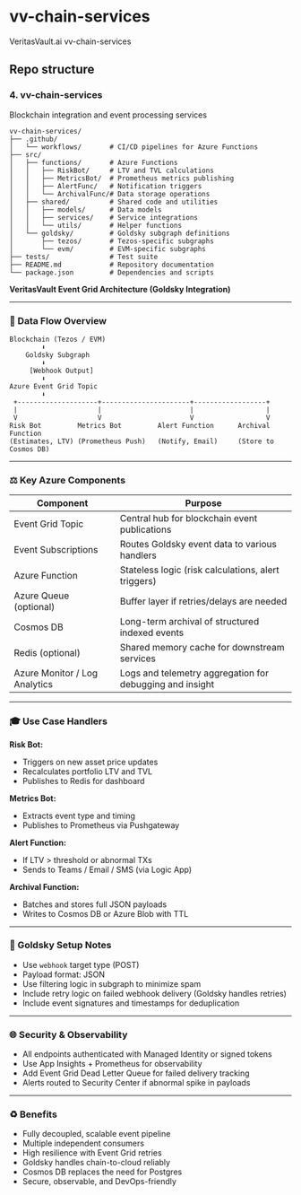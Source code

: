 # vv-chain-services
VeritasVault.ai vv-chain-services

## Repo structure

### 4. vv-chain-services
Blockchain integration and event processing services

```
vv-chain-services/
├── .github/
│   └── workflows/       # CI/CD pipelines for Azure Functions
├── src/
│   ├── functions/       # Azure Functions
│   │   ├── RiskBot/     # LTV and TVL calculations
│   │   ├── MetricsBot/  # Prometheus metrics publishing
│   │   ├── AlertFunc/   # Notification triggers
│   │   └── ArchivalFunc/# Data storage operations
│   ├── shared/          # Shared code and utilities
│   │   ├── models/      # Data models
│   │   ├── services/    # Service integrations
│   │   └── utils/       # Helper functions
│   └── goldsky/         # Goldsky subgraph definitions
│       ├── tezos/       # Tezos-specific subgraphs
│       └── evm/         # EVM-specific subgraphs
├── tests/               # Test suite
├── README.md            # Repository documentation
└── package.json         # Dependencies and scripts
```

**VeritasVault Event Grid Architecture (Goldsky Integration)**

---

### 📀 Data Flow Overview

```text
Blockchain (Tezos / EVM)
        ⬇️
    Goldsky Subgraph
        ⬇️
     [Webhook Output]
        ⬇️
Azure Event Grid Topic
        ⬇️
 +--------------------+----------------------+------------------+
 |                    |                      |                  |
 V                    V                      V                  V
Risk Bot         Metrics Bot         Alert Function      Archival Function
(Estimates, LTV) (Prometheus Push)   (Notify, Email)     (Store to Cosmos DB)
```

---

### ⚖️ Key Azure Components

| Component              | Purpose                                                      |
|------------------------|--------------------------------------------------------------|
| Event Grid Topic       | Central hub for blockchain event publications                |
| Event Subscriptions    | Routes Goldsky event data to various handlers                |
| Azure Function         | Stateless logic (risk calculations, alert triggers)          |
| Azure Queue (optional) | Buffer layer if retries/delays are needed                    |
| Cosmos DB              | Long-term archival of structured indexed events              |
| Redis (optional)       | Shared memory cache for downstream services                  |
| Azure Monitor / Log Analytics | Logs and telemetry aggregation for debugging and insight |

---

### 🎓 Use Case Handlers

**Risk Bot:**
- Triggers on new asset price updates
- Recalculates portfolio LTV and TVL
- Publishes to Redis for dashboard

**Metrics Bot:**
- Extracts event type and timing
- Publishes to Prometheus via Pushgateway

**Alert Function:**
- If LTV > threshold or abnormal TXs
- Sends to Teams / Email / SMS (via Logic App)

**Archival Function:**
- Batches and stores full JSON payloads
- Writes to Cosmos DB or Azure Blob with TTL

---

### 🔨 Goldsky Setup Notes

- Use `webhook` target type (POST)
- Payload format: JSON
- Use filtering logic in subgraph to minimize spam
- Include retry logic on failed webhook delivery (Goldsky handles retries)
- Include event signatures and timestamps for deduplication

---

### 🌐 Security & Observability

- All endpoints authenticated with Managed Identity or signed tokens
- Use App Insights + Prometheus for observability
- Add Event Grid Dead Letter Queue for failed delivery tracking
- Alerts routed to Security Center if abnormal spike in payloads

---

### ♻️ Benefits

- Fully decoupled, scalable event pipeline
- Multiple independent consumers
- High resilience with Event Grid retries
- Goldsky handles chain-to-cloud reliably
- Cosmos DB replaces the need for Postgres
- Secure, observable, and DevOps-friendly

